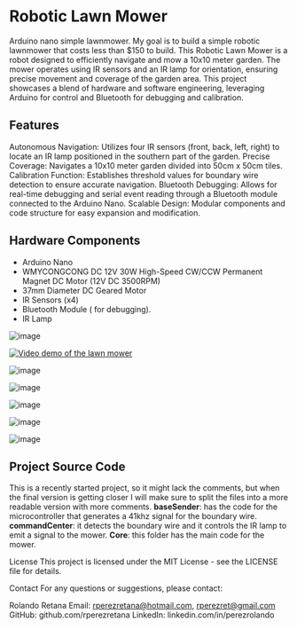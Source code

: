 # Robotic Lawn Mower
 Arduino nano simple lawnmower.
 My goal is to build a simple robotic lawnmower that costs less than $150 to build. This Robotic Lawn Mower is a robot designed to efficiently navigate and mow a 10x10 meter garden. The mower operates using IR sensors and an IR lamp for orientation, ensuring precise movement and coverage of the garden area. This project showcases a blend of hardware and software engineering, leveraging Arduino for control and Bluetooth for debugging and calibration.

## Features
Autonomous Navigation: Utilizes four IR sensors (front, back, left, right) to locate an IR lamp positioned in the southern part of the garden.
Precise Coverage: Navigates a 10x10 meter garden divided into 50cm x 50cm tiles.
Calibration Function: Establishes threshold values for boundary wire detection to ensure accurate navigation.
Bluetooth Debugging: Allows for real-time debugging and serial event reading through a Bluetooth module connected to the Arduino Nano.
Scalable Design: Modular components and code structure for easy expansion and modification.

## Hardware Components
* Arduino Nano
* WMYCONGCONG DC 12V 30W High-Speed CW/CCW Permanent Magnet DC Motor (12V DC 3500RPM)
* 37mm Diameter DC Geared Motor
* IR Sensors (x4)
* Bluetooth Module ( for debugging).
* IR Lamp

![image](https://github.com/rperezretana/Tiny-Cheap-Arduino-Lawn-Mower/assets/2858366/d70abb5f-f2c5-4f14-83b4-718e7b83d9e7)

[![Video demo of the lawn mower](https://img.youtube.com/vi/03dL16k8Z_A/0.jpg)](https://www.youtube.com/watch?v=03dL16k8Z_A)

![image](https://github.com/rperezretana/Tiny-Cheap-Arduino-Lawn-Mower/assets/2858366/c8f6a307-5af5-4a3f-8a12-e7fcdb4d9da3)

![image](https://github.com/rperezretana/Tiny-Cheap-Arduino-Lawn-Mower/assets/2858366/d9d967b6-d55b-4eee-a9c9-35b9e8203b1f)

![image](https://github.com/rperezretana/Tiny-Cheap-Arduino-Lawn-Mower/assets/2858366/4247fa73-6522-4642-a8f0-9f3ff464b527)

![image](https://github.com/rperezretana/Tiny-Cheap-Arduino-Lawn-Mower/assets/2858366/8861390a-76cb-4cfe-88a7-ec32593e01dc)

![image](https://github.com/rperezretana/Tiny-Cheap-Arduino-Lawn-Mower/assets/2858366/5b92ccac-73b8-4a3a-b27c-b51e67258a29)


## Project Source Code

This is a recently started project, so it might lack the comments, but when the final version is getting closer I will make
sure to split the files into a more readable version with more comments.
**baseSender**: has the code for the microcontroller that generates a 41khz signal for the boundary wire.
**commandCenter**: it detects the boundary wire and it controls the IR lamp to emit a signal to the mower.
**Core**: this folder has the main code for the mower.

License
This project is licensed under the MIT License - see the LICENSE file for details.

Contact
For any questions or suggestions, please contact:

Rolando Retana
Email: rperezretana@hotmail.com, rperezret@gmail.com
GitHub: github.com/rperezretana
LinkedIn: linkedin.com/in/perezrolando
